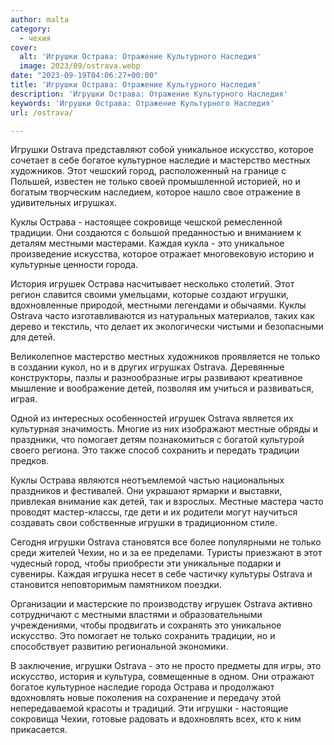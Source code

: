 ```yaml
---
author: malta
category:
  - чехия
cover:
  alt: 'Игрушки Острава: Отражение Культурного Наследия'
  image: 2023/09/ostrava.webp
date: "2023-09-19T04:06:27+00:00"
title: 'Игрушки Острава: Отражение Культурного Наследия'
description: 'Игрушки Острава: Отражение Культурного Наследия'
keywords: 'Игрушки Острава: Отражение Культурного Наследия'
url: /ostrava/

---
```

Игрушки Ostrava представляют собой уникальное искусство, которое сочетает в себе богатое культурное наследие и мастерство местных художников. Этот чешский город, расположенный на границе с Польшей, известен не только своей промышленной историей, но и богатым творческим наследием, которое нашло свое отражение в удивительных игрушках.

Куклы Острава \- настоящее сокровище чешской ремесленной традиции. Они создаются с большой преданностью и вниманием к деталям местными мастерами. Каждая кукла \- это уникальное произведение искусства, которое отражает многовековую историю и культурные ценности города.

История игрушек Острава насчитывает несколько столетий. Этот регион славится своими умельцами, которые создают игрушки, вдохновленные природой, местными легендами и обычаями. Куклы Ostrava часто изготавливаются из натуральных материалов, таких как дерево и текстиль, что делает их экологически чистыми и безопасными для детей.

Великолепное мастерство местных художников проявляется не только в создании кукол, но и в других игрушках Ostrava. Деревянные конструкторы, пазлы и разнообразные игры развивают креативное мышление и воображение детей, позволяя им учиться и развиваться, играя.

Одной из интересных особенностей игрушек Ostrava является их культурная значимость. Многие из них изображают местные обряды и праздники, что помогает детям познакомиться с богатой культурой своего региона. Это также способ сохранить и передать традиции предков.

Куклы Острава являются неотъемлемой частью национальных праздников и фестивалей. Они украшают ярмарки и выставки, привлекая внимание как детей, так и взрослых. Местные мастера часто проводят мастер-классы, где дети и их родители могут научиться создавать свои собственные игрушки в традиционном стиле.

Сегодня игрушки Ostrava становятся все более популярными не только среди жителей Чехии, но и за ее пределами. Туристы приезжают в этот чудесный город, чтобы приобрести эти уникальные подарки и сувениры. Каждая игрушка несет в себе частичку культуры Ostrava и становится неповторимым памятником поездки.

Организации и мастерские по производству игрушек Ostrava активно сотрудничают с местными властями и образовательными учреждениями, чтобы продвигать и сохранять это уникальное искусство. Это помогает не только сохранить традиции, но и способствует развитию региональной экономики.

В заключение, игрушки Ostrava - это не просто предметы для игры, это искусство, история и культура, совмещенные в одном. Они отражают богатое культурное наследие города Острава и продолжают вдохновлять новые поколения на сохранение и передачу этой непередаваемой красоты и традиций. Эти игрушки - настоящие сокровища Чехии, готовые радовать и вдохновлять всех, кто к ним прикасается.
